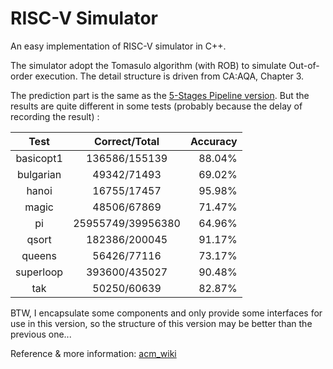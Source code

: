 # RISC-V Simulator
An easy implementation of RISC-V simulator in C++.

The simulator adopt the Tomasulo algorithm (with ROB) to simulate Out-of-order execution. The detail structure is driven from CA:AQA, Chapter 3.

The prediction part is the same as the [5-Stages Pipeline version](https://github.com/Edersnow/RISCV_5-Stages-Pipeline-Version). But the results are quite different in some tests (probably because the delay of recording the result) :

|Test|Correct/Total|Accuracy|
|:--:|:-----------:|-------:|
|basicopt1|136586/155139|88.04%|
|bulgarian|49342/71493|69.02%|
|hanoi|16755/17457|95.98%|
|magic|48506/67869|71.47%|
|pi|25955749/39956380|64.96%|
|qsort|182386/200045|91.17%|
|queens|56426/77116|73.17%|
|superloop|393600/435027|90.48%|
|tak|50250/60639|82.87%|

BTW, I encapsulate some components and only provide some interfaces for use in this version, so the structure of this version may be better than the previous one...

Reference & more information: [acm_wiki](https://acm.sjtu.edu.cn/wiki/PPCA_2020)